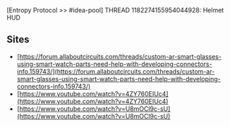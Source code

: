 [Entropy Protocol >> #idea-pool] THREAD 1182274155954044928: Helmet HUD 

## Sites
- [https://forum.allaboutcircuits.com/threads/custom-ar-smart-glasses-using-smart-watch-parts-need-help-with-developing-connectors-info.159743/](https://forum.allaboutcircuits.com/threads/custom-ar-smart-glasses-using-smart-watch-parts-need-help-with-developing-connectors-info.159743/)
- [https://www.youtube.com/watch?v=4ZY760EIUc4](https://www.youtube.com/watch?v=4ZY760EIUc4)
- [https://www.youtube.com/watch?v=U8mOCl9c-sU](https://www.youtube.com/watch?v=U8mOCl9c-sU)
